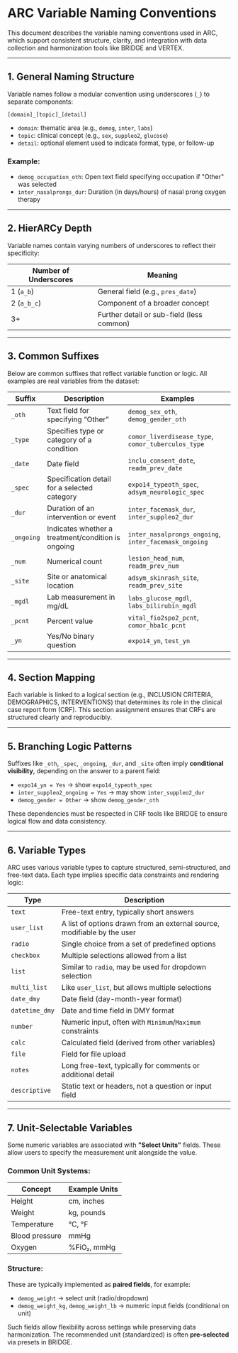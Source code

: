 
# ARC Variable Naming Conventions

This document describes the variable naming conventions used in ARC, which support consistent structure, clarity, and integration with data collection and harmonization tools like BRIDGE and VERTEX.

---

## 1. General Naming Structure

Variable names follow a modular convention using underscores (`_`) to separate components:

```
[domain]_[topic]_[detail]
```

- `domain`: thematic area (e.g., `demog`, `inter`, `labs`)
- `topic`: clinical concept (e.g., `sex`, `suppleo2`, `glucose`)
- `detail`: optional element used to indicate format, type, or follow-up

### Example:
- `demog_occupation_oth`: Open text field specifying occupation if "Other" was selected
- `inter_nasalprongs_dur`: Duration (in days/hours) of nasal prong oxygen therapy

---

## 2. HierARCy Depth

Variable names contain varying numbers of underscores to reflect their specificity:

| Number of Underscores | Meaning                                     |
|------------------------|---------------------------------------------|
| 1 (`a_b`)              | General field (e.g., `pres_date`)           |
| 2 (`a_b_c`)            | Component of a broader concept              |
| 3+                    | Further detail or sub-field (less common)   |

---

## 3. Common Suffixes

Below are common suffixes that reflect variable function or logic. All examples are real variables from the dataset:

| Suffix   | Description                                               | Examples                                          |
|----------|-----------------------------------------------------------|---------------------------------------------------|
| `_oth`   | Text field for specifying “Other”                         | `demog_sex_oth`, `demog_gender_oth`               |
| `_type`  | Specifies type or category of a condition                 | `comor_liverdisease_type`, `comor_tuberculos_type`|
| `_date`  | Date field                                                | `inclu_consent_date`, `readm_prev_date`           |
| `_spec`  | Specification detail for a selected category              | `expo14_typeoth_spec`, `adsym_neurologic_spec`    |
| `_dur`   | Duration of an intervention or event                      | `inter_facemask_dur`, `inter_suppleo2_dur`        |
| `_ongoing` | Indicates whether a treatment/condition is ongoing      | `inter_nasalprongs_ongoing`, `inter_facemask_ongoing` |
| `_num`   | Numerical count                                            | `lesion_head_num`, `readm_prev_num`               |
| `_site`  | Site or anatomical location                               | `adsym_skinrash_site`, `readm_prev_site`          |
| `_mgdl`  | Lab measurement in mg/dL                                  | `labs_glucose_mgdl`, `labs_bilirubin_mgdl`        |
| `_pcnt`  | Percent value                                              | `vital_fio2spo2_pcnt`, `comor_hba1c_pcnt`         |
| `_yn`    | Yes/No binary question                                    | `expo14_yn`, `test_yn`                            |

---

## 4. Section Mapping

Each variable is linked to a logical section (e.g., INCLUSION CRITERIA, DEMOGRAPHICS, INTERVENTIONS) that determines its role in the clinical case report form (CRF). This section assignment ensures that CRFs are structured clearly and reproducibly.

---

## 5. Branching Logic Patterns

Suffixes like `_oth`, `_spec`, `_ongoing`, `_dur`, and `_site` often imply **conditional visibility**, depending on the answer to a parent field:

- `expo14_yn = Yes` → show `expo14_typeoth_spec`
- `inter_suppleo2_ongoing = Yes` → may show `inter_suppleo2_dur`
- `demog_gender = Other` → show `demog_gender_oth`

These dependencies must be respected in CRF tools like BRIDGE to ensure logical flow and data consistency.


---

## 6. Variable Types

ARC uses various variable types to capture structured, semi-structured, and free-text data. Each type implies specific data constraints and rendering logic:

| Type            | Description                                                                 |
|-----------------|-----------------------------------------------------------------------------|
| `text`          | Free-text entry, typically short answers                                    |
| `user_list`     | A list of options drawn from an external source, modifiable by the user     |
| `radio`         | Single choice from a set of predefined options                              |
| `checkbox`      | Multiple selections allowed from a list                                     |
| `list`          | Similar to `radio`, may be used for dropdown selection                      |
| `multi_list`    | Like `user_list`, but allows multiple selections                            |
| `date_dmy`      | Date field (day-month-year format)                                          |
| `datetime_dmy`  | Date and time field in DMY format                                           |
| `number`        | Numeric input, often with `Minimum`/`Maximum` constraints                   |
| `calc`          | Calculated field (derived from other variables)                             |
| `file`          | Field for file upload                                                       |
| `notes`         | Long free-text, typically for comments or additional detail                 |
| `descriptive`   | Static text or headers, not a question or input field                       |

---

## 7. Unit-Selectable Variables

Some numeric variables are associated with **"Select Units"** fields. These allow users to specify the measurement unit alongside the value.

### Common Unit Systems:

| Concept         | Example Units                    |
|-----------------|----------------------------------|
| Height          | cm, inches                       |
| Weight          | kg, pounds                       |
| Temperature     | °C, °F                           |
| Blood pressure  | mmHg                             |
| Oxygen          | %FiO₂, mmHg                      |

### Structure:
These are typically implemented as **paired fields**, for example:

- `demog_weight` → select unit (radio/dropdown)
- `demog_weight_kg`, `demog_weight_lb` → numeric input fields (conditional on unit)

Such fields allow flexibility across settings while preserving data harmonization. The recommended unit (standardized) is often **pre-selected** via presets in BRIDGE.
